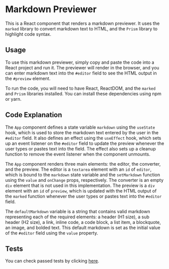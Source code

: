 # Markdown Previewer

This is a React component that renders a markdown previewer. It uses the `marked` library to convert markdown text to HTML, and the `Prism` library to highlight code syntax.

## Usage

To use this markdown previewer, simply copy and paste the code into a React project and run it. The previewer will render in the browser, and you can enter markdown text into the `#editor` field to see the HTML output in the `#preview` element.

To run the code, you will need to have React, ReactDOM, and the `marked` and `Prism` libraries installed. You can install these dependencies using npm or yarn.

## Code Explanation

The `App` component defines a state variable `markdown` using the `useState` hook, which is used to store the markdown text entered by the user in the `#editor` field. It also defines an effect using the `useEffect` hook, which sets up an event listener on the `#editor` field to update the preview whenever the user types or pastes text into the field. The effect also sets up a cleanup function to remove the event listener when the component unmounts.

The `App` component renders three main elements: the editor, the converter, and the preview. The editor is a `textarea` element with an `id` of `editor`, which is bound to the `markdown` state variable and the `setMarkdown` function using the `value` and `onChange` props, respectively. The converter is an empty `div` element that is not used in this implementation. The preview is a `div` element with an `id` of `preview`, which is updated with the HTML output of the `marked` function whenever the user types or pastes text into the `#editor` field.

The `defaultMarkdown` variable is a string that contains valid markdown representing each of the required elements: a header (H1 size), a sub header (H2 size), a link, inline code, a code block, a list item, a blockquote, an image, and bolded text. This default markdown is set as the initial value of the `#editor` field using the `value` property.

## Tests

You can check passed tests by clicking [here](https://codepen.io/krasipeace/pen/rNQYMwJ).
